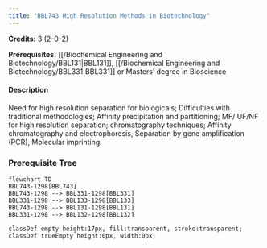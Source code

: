 ```yaml
---
title: "BBL743 High Resolution Methods in Biotechnology"
---
```

**Credits:** 3 (2-0-2)

**Prerequisites:** [[/Biochemical Engineering and Biotechnology/BBL131|BBL131]], [[/Biochemical Engineering and Biotechnology/BBL331|BBL331]] or Masters’ degree in Bioscience

#### Description
Need for high resolution separation for biologicals; Difficulties with traditional methodologies; Affinity precipitation and partitioning; MF/ UF/NF for high resolution separation; chromatography techniques; Affinity chromatography and electrophoresis, Separation by gene amplification (PCR), Molecular imprinting.

### Prerequisite Tree

```mermaid
flowchart TD
BBL743-1298[BBL743]
BBL743-1298 --> BBL331-1298[BBL331]
BBL331-1298 --> BBL133-1298[BBL133]
BBL743-1298 --> BBL131-1298[BBL131]
BBL331-1298 --> BBL132-1298[BBL132]

classDef empty height:17px, fill:transparent, stroke:transparent;
classDef trueEmpty height:0px, width:0px;
```